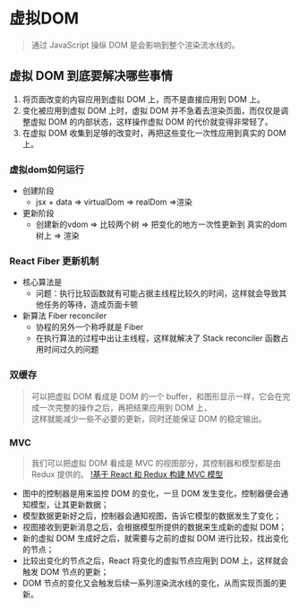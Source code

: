 # 虚拟DOM

> 通过 JavaScript 操纵 DOM 是会影响到整个渲染流水线的。

## 虚拟 DOM 到底要解决哪些事情
1. 将页面改变的内容应用到虚拟 DOM 上，而不是直接应用到 DOM 上。
2. 变化被应用到虚拟 DOM 上时，虚拟 DOM 并不急着去渲染页面，而仅仅是调整虚拟 DOM 的内部状态，这样操作虚拟 DOM 的代价就变得非常轻了。
3. 在虚拟 DOM 收集到足够的改变时，再把这些变化一次性应用到真实的 DOM 上。

### 虚拟dom如何运行
- 创建阶段
  - jsx + data => virtualDom => realDom =>渲染
- 更新阶段
  - 创建新的vdom => 比较两个树 => 把变化的地方一次性更新到 真实的dom树上 => 渲染

### React Fiber 更新机制
- 核心算法是 
  - 问题：执行比较函数就有可能占据主线程比较久的时间，这样就会导致其他任务的等待，造成页面卡顿
- 新算法 Fiber reconciler
  - 协程的另外一个称呼就是 Fiber
  - 在执行算法的过程中出让主线程，这样就解决了 Stack reconciler 函数占用时间过久的问题

### 双缓存
> 可以把虚拟 DOM 看成是 DOM 的一个 buffer，和图形显示一样，它会在完成一次完整的操作之后，再把结果应用到 DOM 上，\
> 这样就能减少一些不必要的更新，同时还能保证 DOM 的稳定输出。


### MVC
> 我们可以把虚拟 DOM 看成是 MVC 的视图部分，其控制器和模型都是由 Redux 提供的。
[!基于 React 和 Redux 构建 MVC 模型](./res/%E5%9F%BA%E4%BA%8E%20React%20%E5%92%8C%20Redux%20%E6%9E%84%E5%BB%BA%20MVC%20%E6%A8%A1%E5%9E%8B.webp)

- 图中的控制器是用来监控 DOM 的变化，一旦 DOM 发生变化，控制器便会通知模型，让其更新数据；
- 模型数据更新好之后，控制器会通知视图，告诉它模型的数据发生了变化；
- 视图接收到更新消息之后，会根据模型所提供的数据来生成新的虚拟 DOM；
- 新的虚拟 DOM 生成好之后，就需要与之前的虚拟 DOM 进行比较，找出变化的节点；
- 比较出变化的节点之后，React 将变化的虚拟节点应用到 DOM 上，这样就会触发 DOM 节点的更新；
- DOM 节点的变化又会触发后续一系列渲染流水线的变化，从而实现页面的更新。